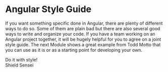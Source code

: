 # Angular Style Guide

If you want something specific done in Angular, there are plenty of different ways to do so. Some of them are plain bad but there are also several good ways to write and organize your code. If you have a team working on an Angular project together, it will be hugely helpful for you to agree on a joint style guide. The next Module shows a great example from Todd Motto that you can use as it is or as a starting point for developing your own.

Do it with style!  
Shield Sensei
